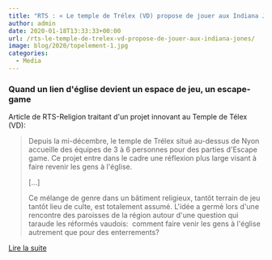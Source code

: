 ```yaml
---
title: "RTS : « Le temple de Trélex (VD) propose de jouer aux Indiana Jones »"
author: admin
date: 2020-01-18T13:33:33+00:00
url: /rts-le-temple-de-trelex-vd-propose-de-jouer-aux-indiana-jones/
image: blog/2020/topelement-1.jpg
categories:
  - Media
---
```

### Quand un lien d'église devient un espace de jeu, un escape-game

Article de RTS-Religion traitant d'un projet innovant au Temple de Télex (VD):


> Depuis la mi-décembre, le temple de Trélex situé au-dessus de Nyon accueille des équipes de 3 à 6 personnes pour des parties d'Escape game. Ce projet entre dans le cadre une réflexion plus large visant à faire revenir les gens à l'église.
>
> […]
>
> Ce mélange de genre dans un bâtiment religieux, tantôt terrain de jeu tantôt lieu de culte, est totalement assumé. L'idée a germé lors d'une rencontre des paroisses de la région autour d'une question qui taraude les réformés vaudois:&nbsp; comment faire venir les gens à l'église autrement que pour des enterrements?

<a href="https://www.rts.ch/info/regions/vaud/11011925-le-temple-de-trelex-vd-propose-de-jouer-aux-indiana-jones.html" class="btn btn-primary">Lire la suite</a>